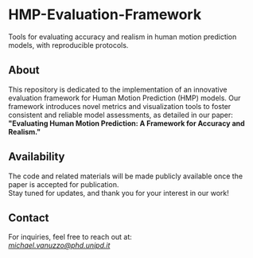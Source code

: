 # HMP-Evaluation-Framework  

Tools for evaluating accuracy and realism in human motion prediction models, with reproducible protocols.  

## About  
This repository is dedicated to the implementation of an innovative evaluation framework for Human Motion Prediction (HMP) models. Our framework introduces novel metrics and visualization tools to foster consistent and reliable model assessments, as detailed in our paper:  
**"Evaluating Human Motion Prediction: A Framework for Accuracy and Realism."**

## Availability  
The code and related materials will be made publicly available once the paper is accepted for publication.  
Stay tuned for updates, and thank you for your interest in our work!  

## Contact  
For inquiries, feel free to reach out at:  
*michael.vanuzzo@phd.unipd.it*  
